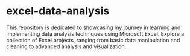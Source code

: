 # excel-data-analysis
This repository is dedicated to showcasing my journey in learning and implementing data analysis techniques using Microsoft Excel. Explore a collection of Excel projects, ranging from basic data manipulation and cleaning to advanced analysis and visualization. 
